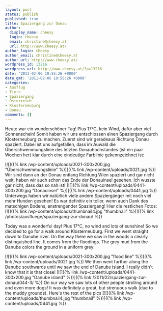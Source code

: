 ```yaml
---
layout: post
status: publish
published: true
title: Spaziergang zur Donau
author:
  display_name: cheesy
  login: cheesy
  email: christine@cheesy.at
  url: http://www.cheesy.at/
author_login: cheesy
author_email: christine@cheesy.at
author_url: http://www.cheesy.at/
wordpress_id: 13216
wordpress_url: http://www.cheesy.at/?p=13216
date: '2011-02-06 19:55:26 +0000'
date_gmt: '2011-02-06 18:55:26 +0000'
categories:
- Ausflug
- Tiere
- Spaziergang
- Österreich
- Klosterneuburg
- Donau
comments: []
---
```

<!--:de-->Heute war ein wunderschöner Tag! Plus 17°C, kein Wind, dafür aber viel Sonnenschein! Somit haben wir uns entschlossen einen Spaziergang durch Klosterneuburg zu machen. Zuerst sind wir geradeaus Richtung Donau spaziert. Dabei ist uns aufgefallen, dass im Auwald die Überschwemmungslinie des letzten Donauhochstandes (ist ein paar Wochen her) klar durch eine eindeutige Farblinie gekennzeichnet ist:
[![]({% link /wp-content/uploads/0021-300x200.jpg "Überschwemmungslinie" %})]({% link /wp-content/uploads/0021.jpg %})
Wir sind dann an der Donau entlang Richtung Wien spaziert und gar nicht weit, haben wir auch schon das Ende der Donauinsel gesehen. Ich wusste gar nicht, dass das so nah ist!
[![]({% link /wp-content/uploads/0441-300x200.jpg "Donauinsel" %})]({% link /wp-content/uploads/0441.jpg %})
Unterwegs haben wir natürlich viele andere Spaziergänger mit noch viel mehr Hunden gesehen! Es war definitiv ein toller, wenn auch Dank des matschigen Bodens, anstrengender Spaziergang!
Hier die restlichen Fotos:
[![]({% link /wp-content/uploads/thumbnail4.jpg "thumbnail" %})]({% link /photos/ausfluege/spaziergang-zur-donau/ %})
<!--:--><!--:en-->Today was a wonderful day! Plus 17°C, no wind and lots of sunshine! So we decided to go for a walk around Klosterneuburg. First we went straight down to Danube river. On the way there we saw in the woods a clearly distinguished line. It comes from the floodings. The grey mud from the Danube colors the ground in a uniform grey:
[![]({% link /wp-content/uploads/0021-300x200.jpg "flood line" %})]({% link /wp-content/uploads/0021.jpg %})
We then went further along the Danube southwards until we saw the end of Danube island. I really didn't know that it is that close!
[![]({% link /wp-content/uploads/0441-300x200.jpg "Danube island" %})]({% link /2011/02/spaziergang-zur-donau/044-3/ %})
On our way we saw lots of other people strolling around and even more dogs! It was definitely a great, but strenuous walk (due to the muddy grounds).
Here's the rest of the pics
[![]({% link /wp-content/uploads/thumbnail4.jpg "thumbnail" %})]({% link /wp-content/uploads/0441.jpg %})
<!--:-->
